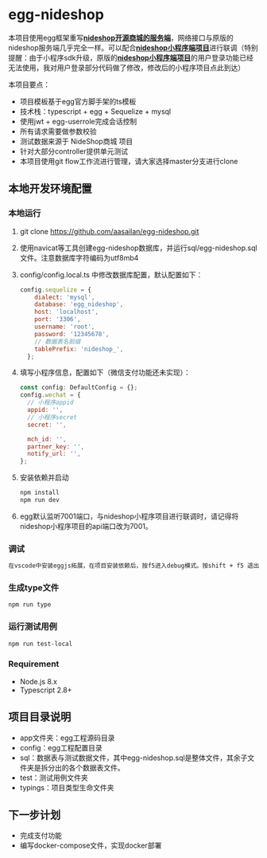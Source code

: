 # egg-nideshop
本项目使用egg框架重写[**nideshop开源商城的服务端**](https://github.com/tumobi/nideshop)，网络接口与原版的nideshop服务端几乎完全一样。可以配合[**nideshop小程序端项目**](https://github.com/tumobi/nideshop-mini-program)进行联调（特别提醒：由于小程序sdk升级，原版的[**nideshop小程序端项目**](https://github.com/tumobi/nideshop-mini-program)的用户登录功能已经无法使用，我对用户登录部分代码做了修改，修改后的小程序项目点此到达）

本项目要点：
* 项目模板基于egg官方脚手架的ts模板
* 技术栈：typescript + egg + Sequelize + mysql
* 使用jwt + egg-userrole完成会话控制
* 所有请求需要做参数校验
* 测试数据来源于 NideShop商城 项目
* 针对大部分controller提供单元测试
* 本项目使用git flow工作流进行管理，请大家选择master分支进行clone

## 本地开发环境配置

### 本地运行
1. git clone https://github.com/aasailan/egg-nideshop.git
2. 使用navicat等工具创建egg-nideshop数据库，并运行sql/egg-nideshop.sql文件。注意数据库字符编码为utf8mb4
3. config/config.local.ts 中修改数据库配置，默认配置如下：
    ```javascript
    config.sequelize = {
        dialect: 'mysql',
        database: 'egg_nideshop',
        host: 'localhost',
        port: '3306',
        username: 'root',
        password: '12345678',
        // 数据表名前缀
        tablePrefix: 'nideshop_',
      };
    ```
4. 填写小程序信息，配置如下（微信支付功能还未实现）：
    ```javascript
    const config: DefaultConfig = {};
    config.wechat = {
      // 小程序appid
      appid: '', 
      // 小程序secret
      secret: '', 

      mch_id: '',
      partner_key: '',
      notify_url: '',
    };
    ```

5. 安装依赖并启动
    ```bash
    npm install
    npm run dev
    ```
6. egg默认监听7001端口，与nideshop小程序项目进行联调时，请记得将nideshop小程序项目的api端口改为7001。

### 调试

```bash
在vscode中安装eggjs拓展，在项目安装依赖后，按f5进入debug模式。按shift + f5 退出debug模式
```

### 生成type文件
```bash
npm run type
```

### 运行测试用例
```bash
npm run test-local
```

### Requirement

- Node.js 8.x
- Typescript 2.8+

## 项目目录说明

* app文件夹：egg工程源码目录
* config：egg工程配置目录
* sql：数据表与测试数据文件，其中egg-nideshop.sql是整体文件，其余子文件夹是拆分出的各个数据表文件。
* test：测试用例文件夹
* typings：项目类型生命文件夹

## 下一步计划
* 完成支付功能
* 编写docker-compose文件，实现docker部署
